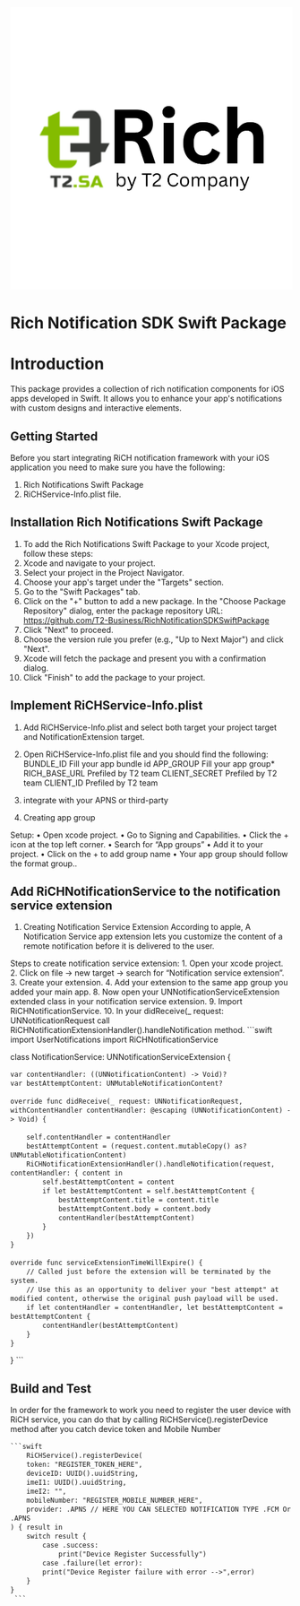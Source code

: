 <picture>
    <source srcset="./media/logo-dark.svg" media="(prefers-color-scheme: dark)" alt="Rich by T2">
    <img src="./media/logo.svg" alt="Rich by T2">
</picture>

# Rich Notification SDK Swift Package

# Introduction 

This package provides a collection of rich notification components for iOS apps developed in Swift. It allows you to enhance your app's notifications with custom designs and interactive elements. 

## Getting Started

Before you start integrating RiCH notification framework with your iOS application you need to make sure you have the following:
1.  Rich Notifications Swift Package
2.    RiCHService-Info.plist file.

## Installation Rich Notifications Swift Package

1. To add the Rich Notifications Swift Package to your Xcode project, follow these steps:
2. Xcode and navigate to your project.
3. Select your project in the Project Navigator.
4. Choose your app's target under the "Targets" section.
5. Go to the "Swift Packages" tab.
6. Click on the "+" button to add a new package.
In the "Choose Package Repository" dialog, enter the package repository URL: https://github.com/T2-Business/RichNotificationSDKSwiftPackage
7. Click "Next" to proceed.
8. Choose the version rule you prefer (e.g., "Up to Next Major") and click "Next".
9. Xcode will fetch the package and present you with a confirmation dialog.
10. Click "Finish" to add the package to your project.

## Implement RiCHService-Info.plist

1. Add RiCHService-Info.plist and select both target your project target and NotificationExtension target.
2. Open RiCHService-Info.plist file and you should find the following:
BUNDLE_ID           Fill your app bundle id
APP_GROUP           Fill your app group*
RICH_BASE_URL       Prefiled by T2 team
CLIENT_SECRET       Prefiled by T2 team
CLIENT_ID           Prefiled by T2 team

3. integrate with your APNS or third-party   
4. Creating app group

Setup: 
    •    Open xcode project.
    •    Go to Signing and Capabilities.
    •    Click the + icon at the top left corner.
    •    Search for “App groups”
    •    Add it to your project.
    •    Click on the + to add group name 
    •    Your app group should follow the format group.<group name>.
    
## Add RiCHNotificationService to the notification service extension

1.  Creating Notification Service Extension 
    According to apple, A Notification Service app extension lets you customize the content of a remote notification before it is delivered to the user.

Steps to create notification service extension:
    1.  Open your xcode project.
    2.    Click on file -> new target -> search for “Notification service extension”. 
    3.    Create your extension.
    4.  Add your extension to the same app group you added your main app. 
    8.  Now open your UNNotificationServiceExtension extended class in your notification service extension.
    9.  Import RiCHNotificationService.
    10. In your didReceive(_ request: UNNotificationRequest call RiCHNotificationExtensionHandler().handleNotification method.
    ```swift
import UserNotifications
import RiCHNotificationService

class NotificationService: UNNotificationServiceExtension {
    
    var contentHandler: ((UNNotificationContent) -> Void)?
    var bestAttemptContent: UNMutableNotificationContent?
    
    override func didReceive(_ request: UNNotificationRequest, withContentHandler contentHandler: @escaping (UNNotificationContent) -> Void) {
         
        self.contentHandler = contentHandler
        bestAttemptContent = (request.content.mutableCopy() as? UNMutableNotificationContent)
        RiCHNotificationExtensionHandler().handleNotification(request, contentHandler: { content in
            self.bestAttemptContent = content
            if let bestAttemptContent = self.bestAttemptContent {
                bestAttemptContent.title = content.title
                bestAttemptContent.body = content.body  
                contentHandler(bestAttemptContent)
            }
        })
    }

    override func serviceExtensionTimeWillExpire() {
        // Called just before the extension will be terminated by the system.
        // Use this as an opportunity to deliver your "best attempt" at modified content, otherwise the original push payload will be used.
        if let contentHandler = contentHandler, let bestAttemptContent =  bestAttemptContent {
            contentHandler(bestAttemptContent)
        }
    }
}
    ```


## Build and Test

In order for the framework to work you need to register the user device with RiCH service, you can do that by calling RiCHService().registerDevice method after you catch device token and Mobile Number
 
    ```swift
        RiCHService().registerDevice(
        token: "REGISTER_TOKEN_HERE",
        deviceID: UUID().uuidString,
        imeI1: UUID().uuidString,
        imeI2: "",
        mobileNumber: "REGISTER_MOBILE_NUMBER_HERE",
        provider: .APNS // HERE YOU CAN SELECTED NOTIFICATION TYPE .FCM Or .APNS
    ) { result in
        switch result {
            case .success:
                print("Device Register Successfully")
            case .failure(let error):
            print("Device Register failure with error -->",error)
        }
    }
     ```
